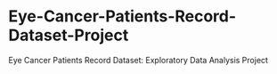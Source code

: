 # Eye-Cancer-Patients-Record-Dataset-Project
Eye Cancer Patients Record Dataset: Exploratory Data Analysis Project
